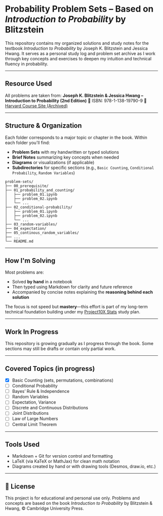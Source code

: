# Probability Problem Sets – Based on *Introduction to Probability* by Blitzstein

This repository contains my organized solutions and study notes for the textbook *Introduction to Probability* by Joseph K. Blitzstein and Jessica Hwang. It serves as a personal study log and problem set archive as I work through key concepts and exercises to deepen my intuition and technical fluency in probability.

---

## Resource Used

All problems are taken from:
**Joseph K. Blitzstein & Jessica Hwang – Introduction to Probability (2nd Edition)**
📘 ISBN: 978-1-138-19790-9
🔗 [Harvard Course Site (Archived)](https://projects.iq.harvard.edu/stat110/home)

---

## Structure & Organization

Each folder corresponds to a major topic or chapter in the book. Within each folder you'll find:

* **Problem Sets** with my handwritten or typed solutions
* **Brief Notes** summarizing key concepts when needed
* **Diagrams** or visualizations (if applicable)
* **Subdirectories** for specific sections (e.g., `Basic Counting`, `Conditional Probability`, `Random Variables`)

```
problem-sets/
├── 00_prerequisite/
├── 01_probability_and_counting/
│   ├── problem_01.ipynb
│   ├── problem_02.ipynb
│   └── ...
├── 02_conditional-probability/
│   ├── problem_01.ipynb
│   ├── problem_02.ipynb
│   └── ...
├── 03_random-variables/
├── 04_expectation/
├── 05_continous_random_variables/
├── ...
└── README.md
```

---

## How I'm Solving

Most problems are:

* Solved **by hand** in a notebook
* Then typed using Markdown for clarity and future reference
* Accompanied by concise notes explaining the **reasoning behind each solution**

The focus is not speed but **mastery**—this effort is part of my long-term technical foundation building under my [Project10X Stats](#) study plan.

---

## Work In Progress

This repository is growing gradually as I progress through the book. Some sections may still be drafts or contain only partial work.

---

## Covered Topics (in progress)

* [x] Basic Counting (sets, permutations, combinations)
* [ ] Conditional Probability
* [ ] Bayes’ Rule & Independence
* [ ] Random Variables
* [ ] Expectation, Variance
* [ ] Discrete and Continuous Distributions
* [ ] Joint Distributions
* [ ] Law of Large Numbers
* [ ] Central Limit Theorem

---

## Tools Used

* Markdown + Git for version control and formatting
* LaTeX (via KaTeX or MathJax) for clean math notation
* Diagrams created by hand or with drawing tools (Desmos, draw\.io, etc.)

---

## 📜 License

This project is for educational and personal use only. Problems and concepts are based on the book *Introduction to Probability* by Blitzstein & Hwang, © Cambridge University Press.
